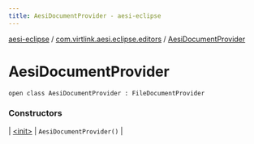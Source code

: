 ```yaml
---
title: AesiDocumentProvider - aesi-eclipse
---
```


[aesi-eclipse](../../index.html) / [com.virtlink.aesi.eclipse.editors](../index.html) / [AesiDocumentProvider](.)

# AesiDocumentProvider

`open class AesiDocumentProvider : FileDocumentProvider`

### Constructors

| [&lt;init&gt;](-init-.html) | `AesiDocumentProvider()` |

